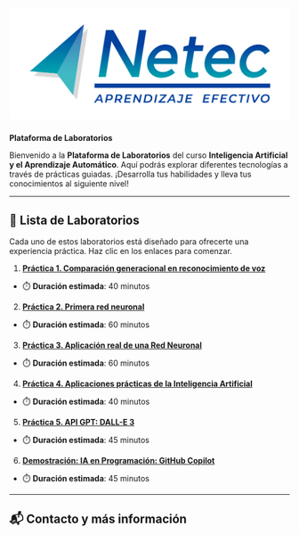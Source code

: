 # ![Logo](./images/Logo_Netec.png) 

**Plataforma de Laboratorios**

Bienvenido a la **Plataforma de Laboratorios** del curso **Inteligencia Artificial y el Aprendizaje Automático**. Aquí podrás explorar diferentes tecnologías a través de prácticas guiadas. ¡Desarrolla tus habilidades y lleva tus conocimientos al siguiente nivel!

---

## 🌟 **Lista de Laboratorios**

Cada uno de estos laboratorios está diseñado para ofrecerte una experiencia práctica. Haz clic en los enlaces para comenzar.

01. **[Práctica 1. Comparación generacional en reconocimiento de voz](./Capítulo1/Lab1.md)**
   - ⏱️ **Duración estimada**: 40 minutos

02. **[Práctica 2. Primera red neuronal](./Capítulo2/lab2.md)**
   - ⏱️ **Duración estimada**: 60 minutos

03. **[Práctica 3. Aplicación real de una Red Neuronal](.//Capítulo3/lab3.md)**
   - ⏱️ **Duración estimada**: 60 minutos

04. **[Práctica 4. Aplicaciones prácticas de la Inteligencia Artificial](./Capítulo4/lab4.md)**
   - ⏱️ **Duración estimada**: 40 minutos

05. **[Práctica 5. API GPT: DALL-E 3](./Capítulo5/lab5.md)**
   - ⏱️ **Duración estimada**: 45 minutos

06. **[Demostración: IA en Programación: GitHub Copilot](./Capítulo6/lab6.md)**
   - ⏱️ **Duración estimada**: 45 minutos
---

## 📬 **Contacto y más información**

